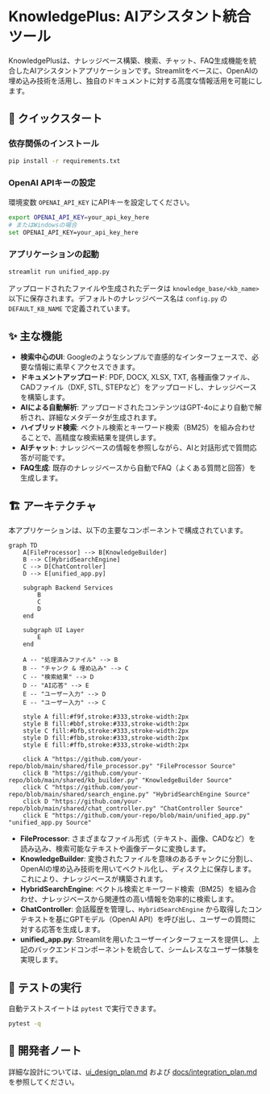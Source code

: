 # KnowledgePlus: AIアシスタント統合ツール

KnowledgePlusは、ナレッジベース構築、検索、チャット、FAQ生成機能を統合したAIアシスタントアプリケーションです。Streamlitをベースに、OpenAIの埋め込み技術を活用し、独自のドキュメントに対する高度な情報活用を可能にします。

## 🚀 クイックスタート

### 依存関係のインストール

```bash
pip install -r requirements.txt
```

### OpenAI APIキーの設定

環境変数 `OPENAI_API_KEY` にAPIキーを設定してください。

```bash
export OPENAI_API_KEY=your_api_key_here
# またはWindowsの場合
set OPENAI_API_KEY=your_api_key_here
```

### アプリケーションの起動

```bash
streamlit run unified_app.py
```

アップロードされたファイルや生成されたデータは `knowledge_base/<kb_name>` 以下に保存されます。デフォルトのナレッジベース名は `config.py` の `DEFAULT_KB_NAME` で定義されています。

## ✨ 主な機能

*   **検索中心のUI**: Googleのようなシンプルで直感的なインターフェースで、必要な情報に素早くアクセスできます。
*   **ドキュメントアップロード**: PDF, DOCX, XLSX, TXT, 各種画像ファイル、CADファイル（DXF, STL, STEPなど）をアップロードし、ナレッジベースを構築します。
*   **AIによる自動解析**: アップロードされたコンテンツはGPT-4oにより自動で解析され、詳細なメタデータが生成されます。
*   **ハイブリッド検索**: ベクトル検索とキーワード検索（BM25）を組み合わせることで、高精度な検索結果を提供します。
*   **AIチャット**: ナレッジベースの情報を参照しながら、AIと対話形式で質問応答が可能です。
*   **FAQ生成**: 既存のナレッジベースから自動でFAQ（よくある質問と回答）を生成します。

## 🏗️ アーキテクチャ

本アプリケーションは、以下の主要なコンポーネントで構成されています。

```mermaid
graph TD
    A[FileProcessor] --> B[KnowledgeBuilder]
    B --> C[HybridSearchEngine]
    C --> D[ChatController]
    D --> E[unified_app.py]

    subgraph Backend Services
        B
        C
        D
    end

    subgraph UI Layer
        E
    end

    A -- "処理済みファイル" --> B
    B -- "チャンク & 埋め込み" --> C
    C -- "検索結果" --> D
    D -- "AI応答" --> E
    E -- "ユーザー入力" --> D
    E -- "ユーザー入力" --> C

    style A fill:#f9f,stroke:#333,stroke-width:2px
    style B fill:#bbf,stroke:#333,stroke-width:2px
    style C fill:#bfb,stroke:#333,stroke-width:2px
    style D fill:#fbb,stroke:#333,stroke-width:2px
    style E fill:#ffb,stroke:#333,stroke-width:2px

    click A "https://github.com/your-repo/blob/main/shared/file_processor.py" "FileProcessor Source"
    click B "https://github.com/your-repo/blob/main/shared/kb_builder.py" "KnowledgeBuilder Source"
    click C "https://github.com/your-repo/blob/main/shared/search_engine.py" "HybridSearchEngine Source"
    click D "https://github.com/your-repo/blob/main/shared/chat_controller.py" "ChatController Source"
    click E "https://github.com/your-repo/blob/main/unified_app.py" "unified_app.py Source"
```

*   **FileProcessor**: さまざまなファイル形式（テキスト、画像、CADなど）を読み込み、検索可能なテキストや画像データに変換します。
*   **KnowledgeBuilder**: 変換されたファイルを意味のあるチャンクに分割し、OpenAIの埋め込み技術を用いてベクトル化し、ディスク上に保存します。これにより、ナレッジベースが構築されます。
*   **HybridSearchEngine**: ベクトル検索とキーワード検索（BM25）を組み合わせ、ナレッジベースから関連性の高い情報を効率的に検索します。
*   **ChatController**: 会話履歴を管理し、`HybridSearchEngine` から取得したコンテキストを基にGPTモデル（OpenAI API）を呼び出し、ユーザーの質問に対する応答を生成します。
*   **unified_app.py**: Streamlitを用いたユーザーインターフェースを提供し、上記のバックエンドコンポーネントを統合して、シームレスなユーザー体験を実現します。

## 🧪 テストの実行

自動テストスイートは `pytest` で実行できます。

```bash
pytest -q
```

## 📝 開発者ノート

詳細な設計については、[ui_design_plan.md](ui_design_plan.md) および [docs/integration_plan.md](docs/integration_plan.md) を参照してください。